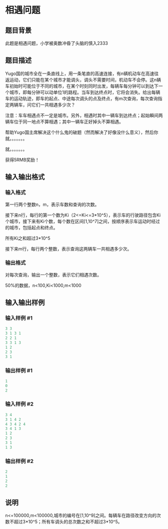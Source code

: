# 相遇问题

## 题目背景

此题是相遇问题，小学被奥数冲昏了头脑的慎入2333

## 题目描述

Yugo国的城市全在一条直线上，用一条笔直的高速连接，有n辆机动车在高速往返运动，它们只能在某个城市才能调头，调头不需要时间，机动车不会停。这n辆车初始时可能位于不同的城市，在某个时刻同时出发，每辆车每分钟可以到达下一个城市，即每分钟可以动单位1的路程。当车到达终点时，它将会消失。给出每辆车的运动轨迹，即车的起点、中途每次调头的点及终点，有m次查询，每次查询指定两辆车，问它们一共相遇多少次？

注意：车车相遇点不一定是城市。另外，相遇时其中一辆车到达终点；起始瞬间两辆车位于同一地点不算相遇；其中一辆车正好掉头不算相遇。

帮助Yugo国主席解决这个什么鬼的破题（然而解决了好像没什么意义），然后你就。。。。。。。

就。。。。。。。

获得5RMB奖励！

## 输入输出格式

### 输入格式

第一行两个整数n，m，表示车数和查询的次数。

接下来n行，每行的第一个数为Ki（2<=Ki<=3\*10^5），表示车的行驶路径包含Ki个城市，接下来有Ki个数，每个数在区间[1,10^7]之间，按顺序表示车运动时经过的城市，包括起点和终点。

所有Ki之和超过3\*10^5

接下来m行，每行两个整数，表示查询这两辆车一共相遇多少次。

### 输出格式

对每次查询，输出一个整数，表示它们相遇次数。

50%的数据，n<100,Ki<1000,m<1000

## 输入输出样例

### 输入样例 #1

```cpp
3 3
3 1 3 1
2 2 1
3 3 1 3
1 2
2 3
3 1

```
### 输出样例 #1

```cpp
1
0
2

```
### 输入样例 #2

```cpp
3 4
3 1 4 2
4 3 4 2 4
3 4 1 3
1 2
2 3
3 1
1 3

```
### 输出样例 #2

```cpp
2
1
2
2
```


## 说明

n<=100000,m<100000,城市的编号在[1,10^9]之间。每辆车在路径改变方向的次数不超过3\*10^5；所有车调头的总次数之和不超过3\*10^5。

